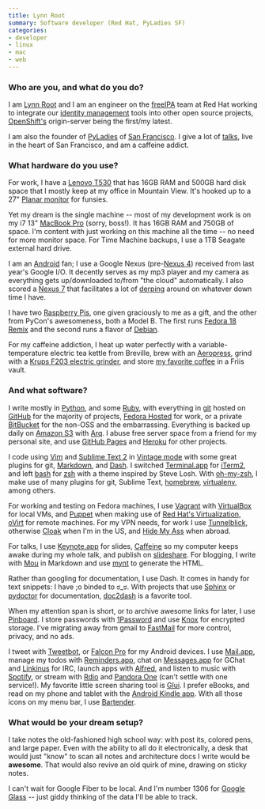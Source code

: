 ```yaml
---
title: Lynn Root
summary: Software developer (Red Hat, PyLadies SF)
categories:
- developer
- linux
- mac
- web
---
```


### Who are you, and what do you do?

I am [Lynn Root](http://www.roguelynn.com/ "Lynn's website.") and I am an engineer on the [freeIPA][] team at Red Hat working to integrate our [identity management](http://www.roguelynn.com/words/explain-like-im-5-kerberos/ "Lynn's post on Kerberos.") tools into other open source projects, [OpenShift's][openshift-origin] origin-server being the first/my latest.

I am also the founder of [PyLadies](http://www.pyladies.com/ "A mentorship group for girls interested in Python.") of [San Francisco](http://www.meetup.com/pyladiessf/ "The PyLadies SF meetups."). I give a lot of [talks](http://www.roguelynn.com/talks/ "Talks that Lynn has given."), live in the heart of San Francisco, and am a caffeine addict.

### What hardware do you use?

For work, I have a [Lenovo T530][thinkpad-t530] that has 16GB RAM and 500GB hard disk space that I mostly keep at my office in Mountain View. It's hooked up to a 27" [Planar monitor][pxl2760mw] for funsies.

Yet my dream is the single machine -- most of my development work is on my i7 13" [MacBook Pro][macbook-pro] (sorry, boss!). It has 16GB RAM and 750GB of space. I'm content with just working on this machine all the time -- no need for more monitor space. For Time Machine backups, I use a 1TB Seagate external hard drive.

I am an [Android][] fan; I use a Google Nexus (pre-[Nexus 4][nexus-4]) received from last year's Google I/O. It decently serves as my mp3 player and my camera as everything gets up/downloaded to/from "the cloud" automatically. I also scored a [Nexus 7][nexus-7] that facilitates a lot of [derping](http://www.urbandictionary.com/define.php?term=derping "The Urban Dictionary definition for 'derping'.") around on whatever down time I have.

I have two [Raspberry Pis][raspberry-pi], one given graciously to me as a gift, and the other from PyCon's awesomeness, both a Model B. The first runs [Fedora 18 Remix][fedora] and the second runs a flavor of [Debian][].

For my caffeine addiction, I heat up water perfectly with a variable-temperature electric tea kettle from Breville, brew with an [Aeropress][], grind with a [Krups F203 electric grinder][f203-fast-touch-grinder], and store [my favorite coffee](http://www.bluebottlecoffee.com/ "San Francisco's Blue Bottle coffee roasters.") in a Friis vault.

### And what software?

I write mostly in [Python][], and some [Ruby][], with everything in [git][] hosted on [GitHub][] for the majority of projects, [Fedora Hosted](https://git.fedorahosted.org/cgit/ "Fedora-hosted Git repositories.") for work, or a private [BitBucket][] for the non-OSS and the embarrassing. Everything is backed up daily on [Amazon S3][s3] with [Arq][]. I abuse free server space from a friend for my personal site, and use [GitHub Pages][github-pages] and [Heroku][] for other projects.

I code using [Vim][] and [Sublime Text 2][sublime-text] in [Vintage mode](http://www.sublimetext.com/docs/2/vintage.html "A vi-like mode for Sublime Text.") with some great plugins for git, [Markdown][], and [Dash][]. I switched [Terminal.app][terminal] for [iTerm2][], and left [bash][] for [zsh][] with a theme inspired by Steve Losh. With [oh-my-zsh][], I make use of many plugins for git, Sublime Text, [homebrew][], [virtualenv][], among others.

For working and testing on Fedora machines, I use [Vagrant][] with [VirtualBox][] for local VMs, and [Puppet][] when making use of [Red Hat's Virtualization, oVirt][ovirt] for remote machines. For my VPN needs, for work I use [Tunnelblick][], otherwise [Cloak][] when I'm in the US, and [Hide My Ass][hide-my-ass] when abroad.

For talks, I use [Keynote.app][keynote] for slides, [Caffeine][] so my computer keeps awake during my whole talk, and publish on [slideshare][]. For blogging, I write with [Mou][] in Markdown and use [mynt][] to generate the HTML.

Rather than googling for documentation, I use Dash. It comes in handy for text snippets: I have ;o binded to ಠ_ಠ. With projects that use [Sphinx][] or [pydoctor][] for documentation, [doc2dash][] is a favorite tool.

When my attention span is short, or to archive awesome links for later, I use [Pinboard][]. I store passwords with [1Password][] and use [Knox][] for encrypted storage. I've migrating away from gmail to [FastMail][] for more control, privacy, and no ads.

I tweet with [Tweetbot][tweetbot-ios], or [Falcon Pro][falcon-pro-android] for my Android devices. I use [Mail.app][mail], manage my todos with [Reminders.app][reminders], chat on [Messages.app][messages] for GChat and [Linkinus][] for IRC, launch apps with [Alfred][], and listen to music with [Spotify][], or stream with [Rdio][] and [Pandora One][pandora-one] (can't settle with one service!). My favorite little screen sharing tool is [Glui][]. I prefer eBooks, and read on my phone and tablet with the [Android Kindle app][kindle-ios]. With all those icons on my menu bar, I use [Bartender][].

### What would be your dream setup?

I take notes the old-fashioned high school way: with post its, colored pens, and large paper. Even with the ability to all do it electronically, a desk that would just "know" to scan all notes and architecture docs I write would be **awesome**. That would also revive an old quirk of mine, drawing on sticky notes.

I can't wait for Google Fiber to be local. And I'm number 1306 for [Google Glass][google-glass] -- just giddy thinking of the data I'll be able to track.

[raspberry-pi]: https://en.wikipedia.org/wiki/Raspberry_Pi "A single-board hackable computer."
[nexus-4]: https://en.wikipedia.org/wiki/Nexus_4 "An Android smartphone."
[nexus-7]: http://www.google.com/nexus/#/7 "An Android tablet."
[google-glass]: http://www.google.com/glass/start/ "Wearable computing eyeware."
[thinkpad-t530]: http://shop.lenovo.com/us/en/laptops/thinkpad/t-series/t530/ "A 15.6 inch PC laptop."
[aeropress]: https://aerobie.com/products/aeropress.htm "A pressure-based coffee/espresso maker."
[f203-fast-touch-grinder]: https://www.amazon.com/KRUPS-F20342-Electric-Grinder-Stainless/dp/B00004SPEU "A coffee grinder."
[macbook-pro]: https://www.apple.com/macbook-pro/ "A laptop."
[pxl2760mw]: https://www.cnet.com/products/planar-pxl2760mw-px-line-led-monitor-27/specs/ "A 27 inch LCD monitor."
[reminders]: https://support.apple.com/kb/PH12086?viewlocale=en_US&locale=en_US "A to-do list included with Mac OS X."
[ruby]: https://www.ruby-lang.org/en/ "An interpreted scripting language."
[rdio]: http://www.rdio.com/home/en-us/ "A music streaming service."
[1password]: https://1password.com "Password management software for Mac OS X."
[iterm2]: http://iterm2.com/ "An alternative terminal application for Mac OS X."
[glui]: https://www.macworld.com/product/1253580/glui.html "A Mac tool for taking, annotating and sharing screenshots."
[github]: https://github.com/ "A Git code repository service."
[github-pages]: https://pages.github.com/ "A simple GitHub-based web publishing system."
[git]: https://git-scm.com/ "A version control system."
[zsh]: http://www.zsh.org/ "An interactive shell and scripting language."
[tunnelblick]: https://tunnelblick.net/ "A Mac GUI for OpenVPN."
[terminal]: https://en.wikipedia.org/wiki/Terminal_(OS_X) "A console application included with Mac OS X."
[tweetbot-ios]: https://tapbots.com/tweetbot/ "A Twitter client for iOS."
[sublime-text]: http://www.sublimetext.com/ "A coder's text editor."
[slideshare]: https://www.slideshare.net/ "A slide sharing service."
[spotify]: https://www.spotify.com/us/ "A music streaming service."
[s3]: https://aws.amazon.com/s3/ "Cloud-based Internet storage magic."
[sphinx]: http://www.sphinx-doc.org/ "Documentation system software."
[arq]: https://www.arqbackup.com/ "S3-based backup for the Mac."
[android]: https://developers.google.com/android/?csw=1 "A mobile phone platform."
[alfred]: https://www.alfredapp.com/ "A launcher app for the Mac."
[fedora]: https://getfedora.org/ "A Linux distribution."
[freeipa]: https://www.freeipa.org/page/Main_Page "A Linux-based identity/authentication system."
[fastmail]: https://www.fastmail.com/ "An email hosting service."
[falcon-pro-android]: http://getfalcon.pro/ "A Twitter client for Android.."
[ovirt]: https://www.ovirt.org/ "A virtualization management application."
[openshift-origin]: https://www.openshift.org/ "An open source web application hosting platform."
[oh-my-zsh]: https://github.com/robbyrussell/oh-my-zsh "A framework of extensions and themes for the zsh shell."
[hide-my-ass]: https://www.hidemyass.com/ "A web-based anonymous proxy."
[homebrew]: http://brew.sh "Command-line package manager for Mac OS X."
[heroku]: https://www.heroku.com/ "A service for running and deploying Ruby, Node.js, Clojure, Java, Python, and Scala apps."
[markdown]: https://daringfireball.net/projects/markdown/ "An email-like format for marking up text."
[messages]: https://en.wikipedia.org/wiki/Messages_(application) "A chat client for Mac."
[mail]: https://en.wikipedia.org/wiki/Mail_(application) "The default Mac OS X mail client."
[mou]: http://25.io/mou/ "A Markdown text editor for the Mac."
[mynt]: http://mynt.uhnomoli.com/ "A Python-based static site generator."
[cloak]: https://www.getcloak.com/ "A VPN service for Macs."
[caffeine]: http://lightheadsw.com/caffeine/ "A Mac menubar application to keep your computer awake."
[debian]: https://www.debian.org/ "A Linux distribution."
[doc2dash]: https://pypi.python.org/pypi/doc2dash "A tool for generating Dash documentation sets."
[dash]: https://kapeli.com/dash "A snippet and documentation brower for Mac developers."
[vim]: http://www.vim.org/ "A command-line text editor."
[virtualbox]: https://www.virtualbox.org/ "Open-source virtualisation software."
[virtualenv]: https://pypi.python.org/pypi/virtualenv "A tool for building self-contained Python environments."
[vagrant]: https://www.vagrantup.com/ "Software for building and installing virtual dev environments."
[bartender]: https://www.macbartender.com/ "A Mac tool for organising menu bar apps."
[bitbucket]: https://bitbucket.org/ "A source code hosting service."
[bash]: http://www.gnu.org/software/bash/ "A terminal shell."
[knox]: https://www.macupdate.com/app/mac/17827/knox "A Mac application for creating and easily mounting secure disk images."
[keynote]: https://www.apple.com/keynote/ "Presentation software for the Mac."
[kindle-ios]: https://itunes.apple.com/gb/app/kindle/id302584613 "An iPhone app for accessing Kindle content from Amazon."
[linkinus]: https://en.wikipedia.org/wiki/Linkinus "An IRC client for Mac OS X."
[puppet]: https://projects.puppetlabs.com/projects/puppet "A tool for automating tasks on *nix systems."
[pydoctor]: https://launchpad.net/pydoctor "A Python documentation generator."
[pinboard]: http://pinboard.in/ "A bookmarking web service."
[pandora-one]: http://www.pandora.com/upgrade "A pro version of the music streaming service."
[python]: https://www.python.org/ "An interpreted scripting language."
